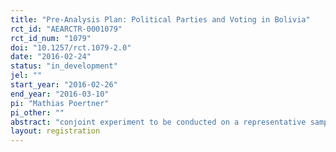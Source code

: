 ```yaml
---
title: "Pre-Analysis Plan: Political Parties and Voting in Bolivia"
rct_id: "AEARCTR-0001079"
rct_id_num: "1079"
doi: "10.1257/rct.1079-2.0"
date: "2016-02-24"
status: "in_development"
jel: ""
start_year: "2016-02-26"
end_year: "2016-03-10"
pi: "Mathias Poertner"
pi_other: ""
abstract: "conjoint experiment to be conducted on a representative sample of voting-age Bolivians in La Paz and El Alto (Bolivia)"
layout: registration
---
```



